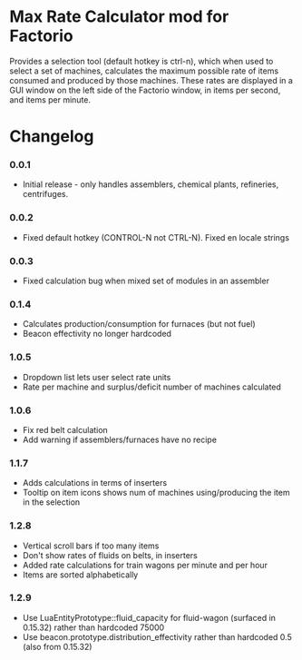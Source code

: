 Max Rate Calculator mod for Factorio
==============================


Provides a selection tool (default hotkey is ctrl-n), which when used to select a set of machines, calculates the maximum
possible rate of items consumed and produced by those machines.   These rates are displayed in a GUI window on the left
side of the Factorio window, in items per second, and items per minute.

# Changelog
### 0.0.1
* Initial release - only handles assemblers, chemical plants, refineries, centrifuges.

### 0.0.2
* Fixed default hotkey (CONTROL-N not CTRL-N).  Fixed en locale strings

### 0.0.3
* Fixed calculation bug when mixed set of modules in an assembler

### 0.1.4
* Calculates production/consumption for furnaces (but not fuel)
* Beacon effectivity no longer hardcoded

### 1.0.5
* Dropdown list lets user select rate units
* Rate per machine and surplus/deficit number of machines calculated

### 1.0.6
* Fix red belt calculation
* Add warning if assemblers/furnaces have no recipe

### 1.1.7
* Adds calculations in terms of inserters
* Tooltip on item icons shows num of machines using/producing the item in the selection

### 1.2.8
* Vertical scroll bars if too many items
* Don't show rates of fluids on belts, in inserters
* Added rate calculations for train wagons per minute and per hour
* Items are sorted alphabetically

### 1.2.9
* Use LuaEntityPrototype::fluid_capacity for fluid-wagon (surfaced in 0.15.32) rather than hardcoded 75000
* Use beacon.prototype.distribution_effectivity rather than hardcoded 0.5 (also from 0.15.32)